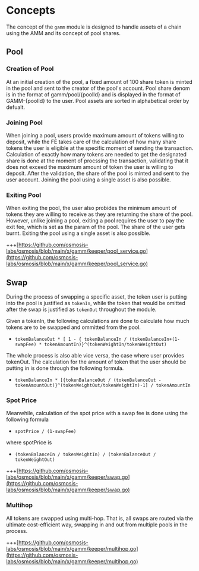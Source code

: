 <!--
order: 1
-->

# Concepts

The concept of the `gamm` module is designed to handle assets of a chain using the AMM and its concept of pool shares. 

## Pool

### Creation of Pool

At an initial creation of the pool, a fixed amount of 100 share token is minted in the pool and sent to the creator of the pool's account. Pool share denom is in the format of gamm/pool/{poolId} and is displayed in the format of GAMM-{poolId} to the user. Pool assets are sorted in alphabetical order by defualt.

### Joining Pool

When joining a pool, users provide maximum amount of tokens willing to deposit, while the FE takes care of the calculation of how many share tokens the user is eligible at the specific moment of sending the transaction. Calculation of exactly how many tokens are needed to get the designated share is done at the moment of procssing the transaction, validating that it does not exceed the maximum amount of token the user is willing to deposit. After the validation, the share of the pool is minted and sent to the user account. Joining the pool using a single asset is also possible.

### Exiting Pool

When exiting the pool, the user also probides the minimum amount of tokens they are willing to receive as they are returning the share of the pool. However, unlike joining a pool, exiting a pool requires the user to pay the exit fee, which is set as the param of the pool. The share of the user gets burnt. Exiting the pool using a single asset is also possible. 

+++[https://github.com/osmosis-labs/osmosis/blob/main/x/gamm/keeper/pool_service.go](https://github.com/osmosis-labs/osmosis/blob/main/x/gamm/keeper/pool_service.go)

## Swap

During the process of swapping a specific asset, the token user is putting into the pool is justified as `tokenIn`, while the token that would be omitted after the swap is justified as `tokenOut`  throughout the module.

Given a tokenIn, the following calculations are done to calculate how much tokens are to be swapped and ommitted from the pool.

- `tokenBalanceOut * [ 1 - { tokenBalanceIn / (tokenBalanceIn+(1-swapFee) * tokenAmountIn)}^(tokenWeightIn/tokenWeightOut)`

The whole process is also able vice versa, the case where user provides tokenOut. The calculation  for the amount of token that the user should be putting in is done through the following formula.

- `tokenBalanceIn * [{tokenBalanceOut / (tokenBalanceOut - tokenAmountOut)}^(tokenWeightOut/tokenWeightIn)-1] / tokenAmountIn`

### Spot Price

Meanwhile, calculation of the spot price with a swap fee is done using the following formula

- `spotPrice / (1-swapFee)`

where spotPrice is 

- `(tokenBalanceIn / tokenWeightIn) / (tokenBalanceOut / tokenWeightOut)`

+++[https://github.com/osmosis-labs/osmosis/blob/main/x/gamm/keeper/swap.go](https://github.com/osmosis-labs/osmosis/blob/main/x/gamm/keeper/swap.go)

### Multihop

All tokens are swapped using multi-hop. That is, all swaps are routed via the ultimate cost-efficient way, swapping in and out from multiple pools in the process.

+++[https://github.com/osmosis-labs/osmosis/blob/main/x/gamm/keeper/multihop.go](https://github.com/osmosis-labs/osmosis/blob/main/x/gamm/keeper/multihop.go)